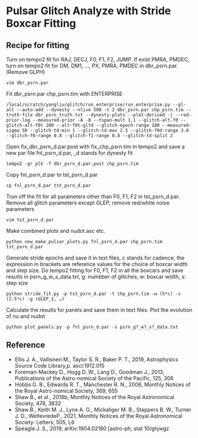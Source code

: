 # Pulsar Glitch Analyze with Stride Boxcar Fitting

## Recipe for fitting

Turn on tempo2 fit for RAJ, DECJ, F0, F1, F2, JUMP. If exist PMRA, PMDEC, turn on tempo2 fit for DM, DM1, …, PX, PMRA, PMDEC in dbr_psrn.par. (Remove GLPH)

```vim dbr_psrn.par```

Fit dbr_psrn.par chp_psrn.tim with ENTERPRISE

```/local/scratch/yangliu/glitch/run_enterprise/run_enterprise.py --gl-all --auto-add --dynesty --nlive 500 -t 2 dbr_psrn.par chp_psrn.tim --truth-file dbr_psrn_truth.txt --dynesty-plots --plot-derived -j --red-prior-log --measured-prior -A -8 --tspan-mult 1.1 --glitch-alt-f0 --glitch-alt-f0t 200 --alt-f0t-gltd --glitch-epoch-range 100 --measured-sigma 50 --glitch-td-min 1 --glitch-td-max 2.5 --glitch-f0d-range 3.0 --glitch-f0-range 0.8 --glitch-f1-range 0.8 --glitch-td-split 2```

Open fix_dbr_psrn_d.par.post with fix_chp_psrn.tim in tempo2 and save a new par file fnl_psrn_d.par, \_d stands for dynesty fit

```tempo2 -gr plk -f dbr_psrn_d.par.post chp_psrn.tim```

Copy fnl_psrn_d.par to tst_psrn_d.par

```cp fnl_psrn_d.par tst_psrn_d.par```

Trun off the fit for all parameters other than F0, F1, F2 in tst_psrn_d.par. Remove all glitch parameters except GLEP, remove red/white noise parameters

```vim tst_psrn_d.par```

Make combined plots and nudot.asc etc.

```python new_make_pulsar_plots.py fnl_psrn_d.par chp_psrn.tim tst_psrn_d.par```

Generate stride epochs and save it in text files, c stands for cadence, the expression in brackets are reference values for the choice of boxcar width and step size. Do tempo2 fitting for F0, F1, F2 in all the boxcars and save results in psrn_g_w_s_data.txt, g: numbber of glitches, w: boxcar width, s: step size

```python stride_fit.py -p tst_psrn_d.par -t chp_psrn.tim -w (5*c) -s (2.5*c) -g (GLEP_1, …)```

Calculate the results for panels and save them in text files. Plot the evolution of nu and nudot

```python plot_panels.py -p fnl_psrn_d.par -s psrn_g?_w?_s?_data.txt```


## Reference
* Ellis J. A., Vallisneri M., Taylor S. R., Baker P. T., 2019, Astrophysics Source Code Library,p. ascl:1912.015
* Foreman-Mackey D., Hogg D. W., Lang D., Goodman J., 2013, Publications of the Astro-nomical Society of the Pacific, 125, 306
* Hobbs G. B., Edwards R. T., Manchester R. N., 2006, Monthly Notices of the Royal Astro-nomical Society, 369, 655
* Shaw B., et al., 2018b, Monthly Notices of the Royal Astronomical Society, 478, 3832
* Shaw B., Keith M. J., Lyne A. G., Mickaliger M. B., Stappers B. W., Turner J. D., WeltevredeP., 2021, Monthly Notices of the Royal Astronomical Society: Letters, 505, L6
* Speagle J. S., 2019, arXiv:1904.02180 [astro-ph, stat 10/ghjwgz

